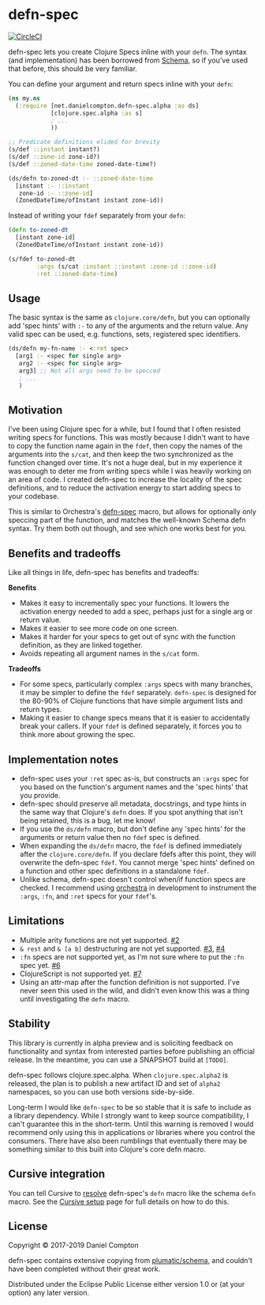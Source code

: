 # defn-spec

[![CircleCI](https://circleci.com/gh/danielcompton/defn-spec.svg?style=svg)](https://circleci.com/gh/danielcompton/defn-spec)

defn-spec lets you create Clojure Specs inline with your `defn`. The syntax (and implementation) has been borrowed from [Schema](https://github.com/plumatic/schema), so if you've used that before, this should be very familiar.

You can define your argument and return specs inline with your `defn`:

```clj
(ns my.ns
  (:require [net.danielcompton.defn-spec.alpha :as ds]
            [clojure.spec.alpha :as s]
            ; ...
            ))

;; Predicate definitions elided for brevity
(s/def ::instant instant?)
(s/def ::zone-id zone-id?)
(s/def ::zoned-date-time zoned-date-time?)

(ds/defn to-zoned-dt :- ::zoned-date-time
  [instant :- ::instant
   zone-id :- ::zone-id]
  (ZonedDateTime/ofInstant instant zone-id))
```

Instead of writing your `fdef` separately from your `defn`:

```clj
(defn to-zoned-dt
  [instant zone-id]
  (ZonedDateTime/ofInstant instant zone-id))

(s/fdef to-zoned-dt
        :args (s/cat :instant ::instant :zone-id ::zone-id)
        :ret ::zoned-date-time)
```

## Usage

The basic syntax is the same as `clojure.core/defn`, but you can optionally add 'spec hints' with `:-` to any of the arguments and the return value. Any valid spec can be used, e.g. functions, sets, registered spec identifiers.

```clj
(ds/defn my-fn-name :- <:ret spec>
  [arg1 :- <spec for single arg>
   arg2 :- <spec for single arg>
   arg3] ;; Not all args need to be specced
   ; ...
   )
```

## Motivation

I've been using Clojure spec for a while, but I found that I often resisted writing specs for functions. This was mostly because I didn't want to have to copy the function name again in the `fdef`, then copy the names of the arguments into the `s/cat`, and then keep the two synchronized as the function changed over time. It's not a huge deal, but in my experience it was enough to deter me from writing specs while I was heavily working on an area of code. I created defn-spec to increase the locality of the spec definitions, and to reduce the activation energy to start adding specs to your codebase.

This is similar to Orchestra's [defn-spec](https://github.com/jeaye/orchestra#defn-spec) macro, but allows for optionally only speccing part of the function, and matches the well-known Schema defn syntax. Try them both out though, and see which one works best for you.

## Benefits and tradeoffs

Like all things in life, defn-spec has benefits and tradeoffs:

**Benefits**

* Makes it easy to incrementally spec your functions. It lowers the activation energy needed to add a spec, perhaps just for a single arg or return value.
* Makes it easier to see more code on one screen.
* Makes it harder for your specs to get out of sync with the function definition, as they are linked together.
* Avoids repeating all argument names in the `s/cat` form.

**Tradeoffs**

* For some specs, particularly complex `:args` specs with many branches, it may be simpler to define the `fdef` separately. `defn-spec` is designed for the 80-90% of Clojure functions that have simple argument lists and return types.
* Making it easier to change specs means that it is easier to accidentally break your callers. If your `fdef` is defined separately, it forces you to think more about growing the spec.

## Implementation notes

* defn-spec uses your `:ret` spec as-is, but constructs an `:args` spec for you based on the function's argument names and the 'spec hints' that you provide.
* defn-spec should preserve all metadata, docstrings, and type hints in the same way that Clojure's `defn` does. If you spot anything that isn't being retained, this is a bug, let me know!
* If you use the `ds/defn` macro, but don't define any 'spec hints' for the arguments or return value then no `fdef` spec is defined.
* When expanding the `ds/defn` macro, the `fdef` is defined immediately after the `clojure.core/defn`. If you declare fdefs after this point, they will overwrite the defn-spec `fdef`. You cannot merge 'spec hints' defined on a function and other spec definitions in a standalone `fdef`.
* Unlike schema, defn-spec doesn't control when/if function specs are checked. I recommend using [orchestra](https://github.com/jeaye/orchestra) in development to instrument the `:args`, `:fn`, and `:ret` specs for your `fdef`'s.

## Limitations

* Multiple arity functions are not yet supported. [#2](https://github.com/danielcompton/defn-spec/issues/2)
* `& rest` and `& [a b]` destructuring are not yet supported. [#3](https://github.com/danielcompton/defn-spec/issues/3), [#4](https://github.com/danielcompton/defn-spec/issues/3)
* `:fn` specs are not supported yet, as I'm not sure where to put the `:fn` spec yet. [#6](https://github.com/danielcompton/defn-spec/issues/6)
* ClojureScript is not supported yet. [#7](https://github.com/danielcompton/defn-spec/issues/7)
* Using an attr-map after the function definition is not supported. I've never seen this used in the wild, and didn't even know this was a thing until investigating the `defn` macro.

## Stability

This library is currently in alpha preview and is soliciting feedback on functionality and syntax from interested parties before publishing an official release. In the meantime, you can use a SNAPSHOT build at `[TODO]`.

defn-spec follows clojure.spec.alpha. When `clojure.spec.alpha2` is released, the plan is to publish a new artifact ID and set of `alpha2` namespaces, so you can use both versions side-by-side.

Long-term I would like `defn-spec` to be so stable that it is safe to include as a library dependency. While I strongly want to keep source compatibility, I can't guarantee this in the short-term. Until this warning is removed I would recommend only using this in applications or libraries where you control the consumers. There have also been rumblings that eventually there may be something similar to this built into Clojure's core defn macro.

## Cursive integration

You can tell Cursive to [resolve](https://cursive-ide.com/userguide/macros.html) defn-spec's `defn` macro like the schema `defn` macro. See the [Cursive setup](doc/cursive.md) page for full details on how to do this.

## License

Copyright © 2017-2019 Daniel Compton

defn-spec contains extensive copying from [plumatic/schema](https://github.com/plumatic/schema/), and couldn't have been completed without their great work.

Distributed under the Eclipse Public License either version 1.0 or (at
your option) any later version.
